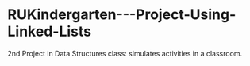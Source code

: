 # RUKindergarten---Project-Using-Linked-Lists
2nd Project in Data Structures class: simulates activities in a classroom.
